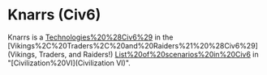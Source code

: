 # Knarrs (Civ6)

Knarrs is a [Technologies%20%28Civ6%29](technology) in the [Vikings%2C%20Traders%2C%20and%20Raiders%21%20%28Civ6%29](Vikings, Traders, and Raiders!) [List%20of%20scenarios%20in%20Civ6](scenario) in "[Civilization%20VI](Civilization VI)".